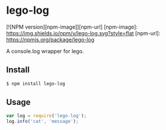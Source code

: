 # lego-log

[![NPM version][npm-image]][npm-url]
[npm-image]: https://img.shields.io/npm/v/lego-log.svg?style=flat
[npm-url]: https://npmjs.org/package/lego-log

A console.log wrapper for lego.

## Install

```bash
$ npm install lego-log
```

## Usage

```javascript
var log = require('lego-log');
log.info('cat', 'message');
```
